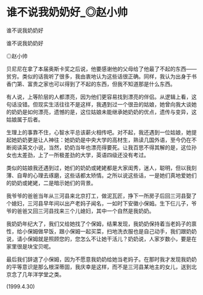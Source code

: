 # 谁不说我奶奶好_◎赵小帅

谁不说我奶奶好

谁不说我奶奶好

◎赵小帅

贝尼尼在拿了本届奥斯卡奖之后说，他要感谢他的父母给了他最了不起的东西——贫穷。类似的话我听了很多，我由衷地认为这些话很正确。同样，我认为出身于书香门第、富贵之家也可以得到了不起的东西，但我不知道那是什么东西。

有人说，上等阶层的人都漂亮，因为他们更容易找到漂亮的伴侣。从逻辑上看，这句话没错。但现实生活往往不是这样，我遇到过一个很丑的姑娘，她曾向我大谈她的奶奶是如何漂亮，遗憾的是，这位姑娘未能继承她奶奶的优点，遗传与变异，这姑娘属于后者。

生理上的事靠不住，心智水平总该薪火相传吧。对不起，我还遇到一位姑娘，她提起她奶奶更是让人神往：她奶奶是中央大学的高材生，熟读几国外语，至今仍在不断阅读英文小说，当然，奶奶当年也漂亮得要死。让我百思不得其解的是，这位孙女也太差劲，上了一所极差劲的大学，英语四级还没有考过。

类似的姑娘我还遇到过，她们的奶奶或姥姥都是大家闺秀，迷人，聪明，但以我刻薄、自卑的心理去琢磨，这些话都太矫情。之所以说这些话，一是她们真地爱她们的奶奶或姥姥，二是暗示她们的背景。

我爷爷的爸爸当年从三河县来北京打工，做泥瓦匠，挣下一所房子后回三河县娶了个媳妇，三河县早年间以出产老妈子闻名，一如时下安徽小保姆。生下仨儿子，爷爷的爸爸又回三河县找来三个儿媳妇，其中一个自然是我奶奶。

我奶奶年纪大了，我们又给她找了个保姆，结果发现，我奶奶保持着当老妈子的禀性，给小保姆做早饭，跟小保姆一起买菜，扫地洗衣服也是自己动手，我们跟奶奶说，请小保姆就是照顾您的，您怎么不让她干活儿？奶奶说，人家岁数小，要是在家里很是块宝贝呢。

最后我们辞退了小保姆，因为不愿意我奶奶给她当老妈子。在那时我才发现我奶奶的平等意识是那么根深蒂固，我庆幸是这样，而不是三河县某地主的女儿，送到北京念了几年洋学堂之类。

(1999.4.30)